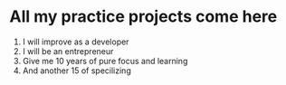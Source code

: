 # All my practice projects come here 

1. I will improve as a developer
2. I will be an entrepreneur
3. Give me 10 years of pure focus and learning
4. And another 15 of specilizing
